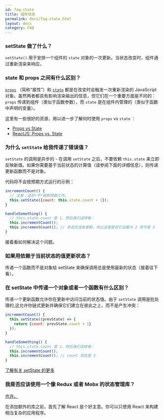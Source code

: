 ```yaml
---
id: faq-state
title: 组件状态
permalink: docs/faq-state.html
layout: docs
category: FAQ
---
```


### setState 做了什么？

`setState()` 用于安排一个组件的 `state` 对象的一次更新。当状态改变时，组件通过重新渲染来响应。

### state 和 props 之间有什么区别？

[`props`](/docs/components-and-props.html) （简称“属性”）和 [`state`](/docs/state-and-lifecycle.html) 都是在改变时会触发一次重新渲染的 JavaScript 对象。虽然两者都具有影响渲染输出的信息，但它们在一个重要方面是不同的： `props` 传递到组件（类似于函数参数），而 `state` 是在组件内管理的（类似于函数中声明的变量）。

这里有一些很好的资源，用以进一步了解何时使用 `props` vs `state` ：

* [Props vs State](https://github.com/uberVU/react-guide/blob/master/props-vs-state.md)
* [ReactJS: Props vs. State](http://lucybain.com/blog/2016/react-state-vs-pros/)

### 为什么 `setState` 给我传递了错误值？

`setState` 的调用是异步的 - 在调用 `setState` 之后，不要依赖 `this.state` 来立即反映新值。如果你需要基于当前状态的计算值（请参阅下面的详细信息），则传递更新函数而不是对象。

代码将不会按预期方式运行的示例：

```jsx
incrementCount() {
  // 注意：这将*不*按照预期工作。
  this.setState({count: this.state.count + 1});
}

handleSomething() {
  // this.state.count 是 1，然后我们这样做：
  this.incrementCount();
  this.incrementCount(); // 状态还没有更新，所以这里是将它设置为 2 而不是 3
}
```

接着看如何解决这个问题。

### 如果用依赖于当前状态的值更新状态？

传递一个函数而不是对象给 setState 来确保调用总是使用最新的状态（接着往下看）。

### 在 setState 中传递一个对象或者一个函数有什么区别？

传递一个更新函数允许你在更新中访问当前的状态值。由于 `setState` 调用是批处理的,这允许你链式更新并确保它们建立在彼此之上，而不是产生冲突：

```jsx
incrementCount() {
  this.setState((prevState) => {
    return {count: prevState.count + 1}
  });
}

handleSomething() {
  // this.state.count 是 1，然后我们这样做：
  this.incrementCount();
  this.incrementCount(); // count 现在是 3
}
```

[了解有关 setState 的更多](/docs/react-component.html#setstate)

### 我是否应该使用一个像 Redux 或者 Mobx 的状态管理库？

[也许。](http://redux.js.org/docs/faq/General.html#general-when-to-use)

在添加额外的库之前，首先了解 React 是个好主意。你可以只使用 React 来构建相当复杂的应用程序。
